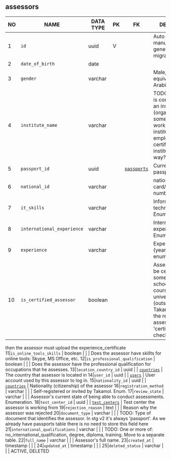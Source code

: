 assessors
----------------------------


NO | NAME | DATA TYPE | PK | FK | DESCRIPTION            
---|------|-----------|----|----|-------------
1|`id` | uuid | V |  | Auto-generated or manually generated during migration
2|`date_of_birth` | date |  |  | 
3|`gender` | varchar |  |  | Male, Female or equivalents in Arabic, or nulls
4|`institute_name` | varchar |  |  | TODO: An assessor is connected with an institute (organization) in some way. Does he work in that institute as an employee? Is he certified by that institute in some way?
5|`passport_id` | uuid |  | [`passports`](passports.md) | Currently active passport
6|`national_id` | varchar |  |  | national id card/document number
7|`it_skills` | varchar |  |  | Information technology skills. Enum.
8|`international_experience` | varchar |  |  | International experience (years). Enum.
9|`experience` | varchar |  |  | Experience in (years) - enumeration: 
10|`is_certified_assessor` | boolean |  |  | Assessors could be certified by some 3rd parties: schools, institutes, course, universitites, etc. (outside of Takamol), if during the registration assessor marks 'certified_assessor' checkbox,
then the assessor must upload the experience_certificate 
11|`is_online_tools_skills` | boolean |  |  | Does the assessor have skillts for online tools: Skype, MS Office, etc.
12|`is_professional_qualification` | boolean |  |  | Does the assessor have the professional qualification for occupations that he assesses.
13|`location_country_id` | uuid |  | [`countries`](countries.md) | The country that assessor is located in
14|`user_id` | uuid |  | [`users`](users.md) | User account used by this assessor to log in.
15|`nationality_id` | uuid |  | [`countries`](countries.md) | Nationality (citizenship) of the assessor
16|`registration_method` | varchar |  |  | Self-registered or invited by Takamol. Enum.
17|`review_state` | varchar |  |  | Assessor's current state of being able to conduct assessments. Enumeration.
18|`test_center_id` | uuid |  | [`test_centers`](test_centers.md) | Test center the assessor is working from
19|`rejection_reason` | text |  |  | Reason why the assessor was rejected
20|`document_type` | varchar |  |  | TODO: Type of document that identifies the assessor. In stg v2 it's always 'passport'. As we already have passports table there is no need to store this field here
21|`international_qualifications` | varchar |  |  | TODO: One or more of: no_international_qualification, degree, diploma, training. Move to a separate table.
22|`full_name` | varchar |  |  | Assessor's full name.
23|`created_at` | timestamp |  |  | 
24|`updated_at` | timestamp |  |  | 
25|`deleted_status` | varchar |  |  | ACTIVE, DELETED
